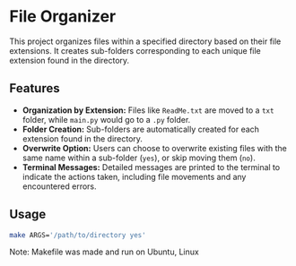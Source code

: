 # File Organizer

This project organizes files within a specified directory based on their file extensions. It creates sub-folders corresponding to each unique file extension found in the directory.

## Features

- **Organization by Extension:** Files like `ReadMe.txt` are moved to a `txt` folder, while `main.py` would go to a `.py` folder.
- **Folder Creation:** Sub-folders are automatically created for each extension found in the directory.
- **Overwrite Option:** Users can choose to overwrite existing files with the same name within a sub-folder (`yes`), or skip moving them (`no`).
- **Terminal Messages:** Detailed messages are printed to the terminal to indicate the actions taken, including file movements and any encountered errors.

## Usage

```bash
make ARGS='/path/to/directory yes'
```

Note: Makefile was made and run on Ubuntu, Linux
